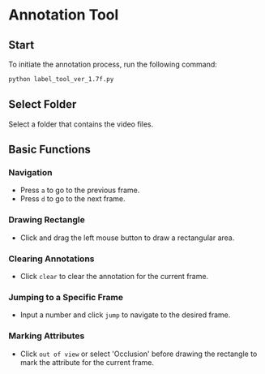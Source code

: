 # Annotation Tool

## Start
To initiate the annotation process, run the following command:

```bash
python label_tool_ver_1.7f.py
```
## Select Folder
Select a folder that contains the video files.

## Basic Functions

### Navigation
- Press `a` to go to the previous frame.
- Press `d` to go to the next frame.

### Drawing Rectangle
- Click and drag the left mouse button to draw a rectangular area.

### Clearing Annotations
- Click `clear` to clear the annotation for the current frame.

### Jumping to a Specific Frame
- Input a number and click `jump` to navigate to the desired frame.

### Marking Attributes
- Click `out of view` or select 'Occlusion' before drawing the rectangle to mark the attribute for the current frame.

